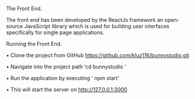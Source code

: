 The Front End.

The front end has been developed by the ReactJs framework an open-source JavaScript library which is used for building user interfaces specifically for single page applications.

Running the Front End.

•	Clone the project from GitHub https://github.com/kluz116/bunnystudio.git 

•	Navigate into the project path ‘cd bunnystudio ‘

•	Run the application by executing  ‘ npm start’

•	This will start the server on http://127.0.0.1:3000

